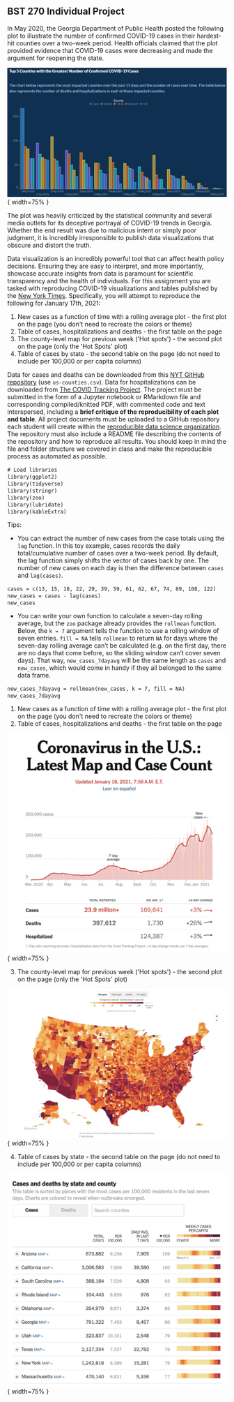
## BST 270 Individual Project

In May 2020, the Georgia Department of Public Health posted the following plot to illustrate the number of confirmed COVID-19 cases in their hardest-hit counties over a two-week period. Health officials claimed that the plot provided evidence that COVID-19 cases were decreasing and made the argument for reopening the state.

![](georgia.png){ width=75% }

The plot was heavily criticized by the statistical community and several media outlets for its deceptive portrayal of COVID-19 trends in Georgia. Whether the end result was due to malicious intent or simply poor judgment, it is incredibly irresponsible to publish data visualizations that obscure and distort the truth. 

Data visualization is an incredibly powerful tool that can affect health policy decisions. Ensuring they are easy to interpret, and more importantly, showcase accurate insights from data is paramount for scientific transparency and the health of individuals. For this assignment you are tasked with reproducing COVID-19 visualizations and tables published by the [New York Times](https://www.nytimes.com/interactive/2020/us/coronavirus-us-cases.html).
Specifically, you will attempt to reproduce the following for January 17th, 2021:

1. New cases as a function of time with a rolling average plot - the first plot on the page (you don't need to recreate the colors or theme)
2. Table of cases, hospitalizations and deaths - the first table on the page
3. The county-level map for previous week ('Hot spots') - the second plot on the page (only the 'Hot Spots' plot)
4. Table of cases by state - the second table on the page (do not need to include per 100,000 or per capita columns)

Data for cases and deaths can be downloaded from this [NYT GitHub repository](https://github.com/nytimes/covid-19-data) (use `us-counties.csv`). Data for hospitalizations can be downloaded from [The COVID Tracking Project](https://covidtracking.com/data). The project must be submitted in the form of a Jupyter notebook or RMarkdown file and corresponding compiled/knitted PDF, with commented code and text interspersed, including a **brief critique of the reproducibility of each plot and table**. All project documents must be uploaded to a GitHub repository each student will create within the [reproducible data science organization](https://github.com/reproducibleresearch). The repository must also include a README file describing the contents of the repository and how to reproduce all results. You should keep in mind the file and folder structure we covered in class and make the reproducible process as automated as possible.

```{r, warning=FALSE, echo=FALSE, message=FALSE}
# Load libraries
library(ggplot2)
library(tidyverse)
library(stringr)
library(zoo)
library(lubridate)
library(kableExtra)
```

Tips:

* You can extract the number of new cases from the case totals using the `lag` function. In this toy example, cases records the daily total/cumulative number of cases over a two-week period. By default, the lag function simply shifts the vector of cases back by one. The number of new cases on each day is then the difference between `cases` and `lag(cases)`.

```{r, warning=FALSE}
cases = c(13, 15, 18, 22, 29, 39, 59, 61, 62, 67, 74, 89, 108, 122)
new_cases = cases - lag(cases)
new_cases
```

* You can write your own function to calculate a seven-day rolling average, but the `zoo` package already provides the `rollmean` function. Below, the `k = 7` argument tells the function to use a rolling window of seven entries. `fill = NA` tells `rollmean` to return `NA` for days where the seven-day rolling average can’t be calculated (e.g. on the first day, there are no days that come before, so the sliding window can’t cover seven days). That way, `new_cases_7dayavg` will be the same length as `cases` and `new_cases`, which would come in handy if they all belonged to the same data frame.

```{r, message=FALSE}
new_cases_7dayavg = rollmean(new_cases, k = 7, fill = NA)
new_cases_7dayavg
```


1. New cases as a function of time with a rolling average plot - the first plot on the page (you don't need to recreate the colors or theme)
2. Table of cases, hospitalizations and deaths - the first table on the page

![](nyt1.png){ width=75% }

3. The county-level map for previous week ('Hot spots') - the second plot on the page (only the 'Hot Spots' plot)

![](nyt2.png){ width=75% }

4. Table of cases by state - the second table on the page (do not need to include per 100,000 or per capita columns)

![](nyt3.png){ width=75% }




